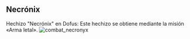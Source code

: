## Necrónix
Hechizo "Necrónix" en Dofus: Este hechizo se obtiene mediante la misión «Arma letal».
![combat_necronyx](https://media.discordapp.net/attachments/1107006154426560682/1107008034791768064/combat_necronyx-64x64.png)